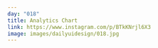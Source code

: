 ```yaml
---
day: "018"
title: Analytics Chart
link: https://www.instagram.com/p/BTkKNrjl6X3
image: images/dailyuidesign/018.jpg
---
```

